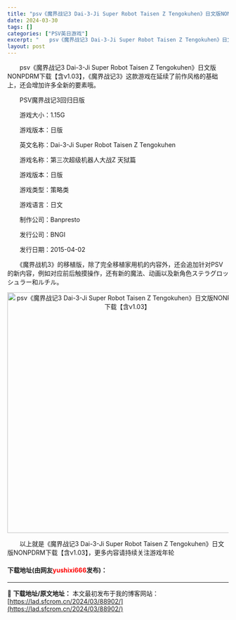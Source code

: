 ```yaml
---
title: "psv《魔界战记3 Dai-3-Ji Super Robot Taisen Z Tengokuhen》日文版NONPDRM下载【含v1.03】"
date: 2024-03-30
tags: []
categories: ["PSV英日游戏"]
excerpt: "　　psv《魔界战记3 Dai-3-Ji Super Robot Taisen Z Tengokuhen》日文版NONPDRM下载【含v1.03】，《魔界战记3》这款游戏在延续了前作风格的基础上，还会增加许多全新的要素哦。 　　PSV魔界战记3回归日版 　　游戏大小：1.15G 　　游戏版本：日版 &hellip;"
layout: post
---
```


 <p>　　psv《魔界战记3 Dai-3-Ji Super Robot Taisen Z Tengokuhen》日文版NONPDRM下载【含v1.03】，《魔界战记3》这款游戏在延续了前作风格的基础上，还会增加许多全新的要素哦。</p> <p>　　PSV魔界战记3回归日版</p> <p>　　游戏大小：1.15G</p> <p>　　游戏版本：日版</p> <p>　　英文名称：Dai-3-Ji Super Robot Taisen Z Tengokuhen</p> <p>　　游戏名称：第三次超级机器人大战Z 天狱篇</p> <p>　　游戏版本：日版</p> <p>　　游戏类型：策略类</p> <p>　　游戏语言：日文</p> <p>　　制作公司：Banpresto</p> <p>　　发行公司：BNGI</p> <p>　　发行日期：2015-04-02</p> <p>　　《魔界战机3》的移植版，除了完全移植家用机的内容外，还会追加针对PSV的新内容，例如对应前后触摸操作，还有新的魔法、动画以及新角色ステラグロッシュラー和ルチル。</p> <p align="center"><img align="" border="0" src="https://lad.sfcrom.cn/wp-content/uploads/2024/03/20240330_66077e8ceccb9.jpg" width="547" alt="psv《魔界战记3 Dai-3-Ji Super Robot Taisen Z Tengokuhen》日文版NONPDRM下载【含v1.03】" /></p> <p>　　以上就是《魔界战记3 Dai-3-Ji Super Robot Taisen Z Tengokuhen》日文版NONPDRM下载【含v1.03】，更多内容请持续关注游戏年轮</p> <p><h4>下载地址(由网友<font color="red">yushixi666</font>发布)：</h4></p> 

---
📖 **下载地址/原文地址：** 本文最初发布于我的博客网站：[https://lad.sfcrom.cn/2024/03/88902/](https://lad.sfcrom.cn/2024/03/88902/)
